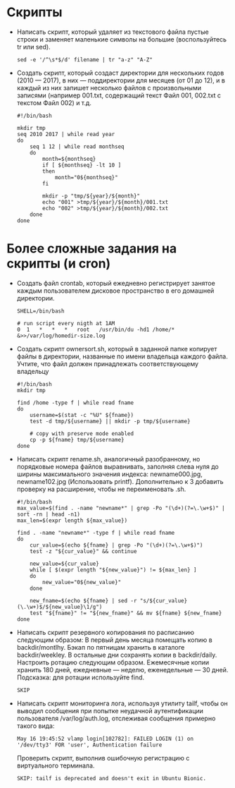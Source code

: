 # Скрипты

* Написать скрипт, который удаляет из текстового файла пустые строки и заменяет маленькие символы на большие (воспользуйтесь tr или sed).

    ```
    sed -e '/^\s*$/d' filename | tr "a-z" "A-Z"
    ```

* Создать скрипт, который создаст директории для нескольких годов (2010 — 2017), в них — поддиректории для месяцев (от 01 до 12), и в каждый из них запишет несколько файлов с произвольными записями (например 001.txt, содержащий текст Файл 001, 002.txt с текстом Файл 002) и т.д.

    ```
    #!/bin/bash

    mkdir tmp
    seq 2010 2017 | while read year
    do
        seq 1 12 | while read monthseq
        do
            month=${monthseq}
            if [ ${monthseq} -lt 10 ]
            then
                month="0${monthseq}"
            fi

            mkdir -p "tmp/${year}/${month}"
            echo "001" >tmp/${year}/${month}/001.txt
            echo "002" >tmp/${year}/${month}/002.txt
        done
    done
    ```

# Более сложные задания на скрипты (и cron)

* Создать файл crontab, который ежедневно регистрирует занятое каждым пользователем дисковое пространство в его домашней директории.

    ```
    SHELL=/bin/bash

    # run script every nigth at 1AM
    0  1   *   *   *   root   /usr/bin/du -hd1 /home/* &>>/var/log/homedir-size.log
    ```

* Создать скрипт ownersort.sh, который в заданной папке копирует файлы в директории, названные по имени владельца каждого файла. Учтите, что файл должен принадлежать соответствующему владельцу

    ```
    #!/bin/bash
    mkdir tmp

    find /home -type f | while read fname
    do
        username=$(stat -c "%U" ${fname})
        test -d tmp/${username} || mkdir -p tmp/${username}

        # copy with preserve mode enabled
        cp -p ${fname} tmp/${username}
    done
    ```

* Написать скрипт rename.sh, аналогичный разобранному, но порядковые номера файлов выравнивать, заполняя слева нуля до ширины максимального значения индекса: newname000.jpg, newname102.jpg (Использовать printf). Дополнительно к 3 добавить проверку на расширение, чтобы не переименовать .sh.

    ```
    #!/bin/bash
    max_value=$(find . -name "newname*" | grep -Po "(\d+)(?=\.\w+$)" | sort -rn | head -n1)
    max_len=$(expr length ${max_value})

    find . -name "newname*" -type f | while read fname
    do
        cur_value=$(echo ${fname} | grep -Po "(\d+)(?=\.\w+$)")
        test -z "${cur_value}" && continue

        new_value=${cur_value}
        while [ $(expr length "${new_value}") != ${max_len} ]
        do
            new_value="0${new_value}"
        done

        new_fname=$(echo ${fname} | sed -r "s/${cur_value}(\.\w+)$/${new_value}\1/g")
        test "${fname}" != "${new_fname}" && mv ${fname} ${new_fname}
    done
    ```

* Написать скрипт резервного копирования по расписанию следующим образом:
В первый день месяца помещать копию в backdir/montlhy.
Бэкап по пятницам хранить в каталоге backdir/weekley.
В остальные дни сохранять копии в backdir/daily.
Настроить ротацию следующим образом. Ежемесячные копии хранить 180 дней, ежедневные — неделю, еженедельные — 30 дней. Подсказка: для ротации используйте find.

    ```
    SKIP
    ```

* Написать скрипт мониторинга лога, используя утилиту tailf, чтобы он выводил сообщения при попытке неудачной аутентификации пользователя /var/log/auth.log, отслеживая сообщения примерно такого вида:
    ```
    May 16 19:45:52 vlamp login[102782]: FAILED LOGIN (1) on '/dev/tty3' FOR 'user', Authentication failure
    ```
    Проверить скрипт, выполнив ошибочную регистрацию с виртуального терминала.
    ```
    SKIP: tailf is deprecated and doesn't exit in Ubuntu Bionic.
    ```
